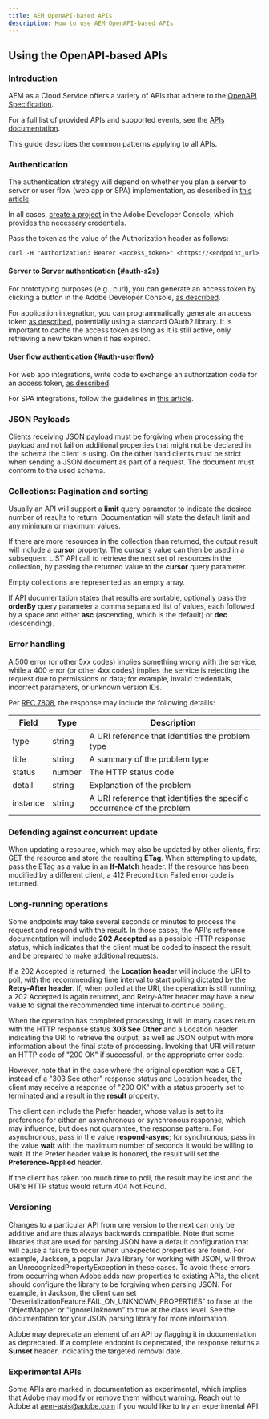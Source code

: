 ```yaml
---
title: AEM OpenAPI-based APIs
description: How to use AEM OpenAPI-based APIs
---
```


## Using the OpenAPI-based APIs

### Introduction

AEM as a Cloud Service offers a variety of APIs that adhere to the [OpenAPI Specification](https://spec.openapis.org/oas/v3.0.3).

For a full list of provided APIs and supported events, see the [APIs documentation](/).

This guide describes the common patterns applying to all APIs.

### Authentication

The authentication strategy will depend on whether you plan a server to server or user flow (web app or SPA) implementation, as described in [this article](https://experienceleague.adobe.com/en/docs/experience-manager-learn/cloud-service/aem-apis/openapis/overview#authentication-support).

In all cases, [create a project](https://developer.adobe.com/developer-console/docs/guides/projects/projects-empty/) in the Adobe Developer Console, which provides the necessary credentials.

Pass the token as the value of the Authorization header as follows:

`curl -H "Authorization: Bearer <access_token>" <https://<endpoint_url>`

#### Server to Server authentication {#auth-s2s}

For prototyping purposes (e.g., curl), you can generate an access token by clicking a button in the Adobe Developer Console, [as described](https://developer.adobe.com/developer-console/docs/guides/authentication/ServerToServerAuthentication/implementation/#generate-access-tokens).

For application integration, you can programmatically generate an access token [as described](https://developer.adobe.com/developer-console/docs/guides/authentication/ServerToServerAuthentication/implementation/#generating-access-tokens-programmatically), potentially using a standard OAuth2 library. It is important to cache the access token as long as it is still active, only retrieving a new token when it has expired.

#### User flow authentication {#auth-userflow}

For web app integrations, write code to exchange an authorization code for an access token, [as described](https://experienceleague.adobe.com/en/docs/experience-manager-learn/cloud-service/aem-apis/invoke-openapi-based-aem-apis-from-web-app#access-token-retrieval).

For SPA integrations, follow the guidelines in [this article](https://developer.adobe.com/developer-console/docs/guides/authentication/UserAuthentication/implementation/#oauth-single-page-app-credential).

### JSON Payloads

Clients receiving JSON payload must be forgiving when processing the payload and not fail on additional properties that might not be declared in the schema the client is using. On the other hand clients must be strict when sending a JSON document as part of a request. The document must conform to the used schema.

### Collections: Pagination and sorting

Usually an API will support a **limit** query parameter to indicate the desired number of results to return. Documentation will state the default limit and any minimum or maximum values.

If there are more resources in the collection than returned, the output result will include a **cursor** property. The cursor's value can then be used in a subsequent LIST API call to retrieve the next set of resources in the collection, by passing the returned value to the **cursor** query parameter.

Empty collections are represented as an empty array.

If API documentation states that results are sortable, optionally pass the **orderBy** query parameter a comma separated list of values, each followed by a space and either **asc** (ascending, which is the default) or **dec** (descending).

### Error handling
  
A 500 error (or other 5xx codes) implies something wrong with the service, while a 400 error (or other 4xx codes) implies the service is rejecting the request due to permissions or data; for example, invalid credentials, incorrect parameters, or unknown version IDs.

Per [RFC 7808](https://datatracker.ietf.org/doc/html/rfc7807), the response may include the following detaiils:

| Field      | Type      | Description |
| ---------- | -------- | ----------- |
| type      | string      | A URI reference that identifies the problem type |
| title     | string      | A summary of the problem type |
| status   | number       | The HTTP status code |
| detail   | string       | Explanation of the problem |
| instance   | string     | A URI reference that identifies the specific occurrence of the problem |

### Defending against concurrent update

When updating a resource, which may also be updated by other clients, first GET the resource and store the resulting **ETag**. When attempting to update, pass the ETag as a value in an **If-Match** header. If the resource has been modified by a different client, a 412 Precondition Failed error code is returned.

### Long-running operations

Some endpoints may take several seconds or minutes to process the request and respond with the result. In those cases, the API's reference documentation will include **202 Accepted** as a possible HTTP response status, which indicates that the client must be coded to inspect the result, and be prepared to make additional requests.

If a 202 Accepted is returned, the **Location header** will include the URI to poll, with the recommending time interval to start polling dictated by the **Retry-After header**. If, when polled at the URI, the operation is still running, a 202 Accepted is again returned, and Retry-After header may have a new value to signal the recommended time interval to continue polling.

When the operation has completed processing, it will in many cases return with the HTTP response status **303 See Other** and a Location header indicating the URI to retrieve the output, as well as JSON output with more information about the final state of processing. Invoking that URI will return an HTTP code of "200 OK" if successful, or the appropriate error code.

However, note that in the case where the original operation was a GET, instead of a "303 See other" response status and Location header, the client may receive a response of "200 OK" with a status property set to terminated and a result in the **result** property.

The client can include the Prefer header, whose value is set to its preference for either an asynchronous or synchronous response, which may influence, but does not guarantee, the response pattern. For asynchronous, pass in the value **respond-async**; for synchronous, pass in the value **wait** with the maximum number of seconds it would be willing to wait. If the Prefer header value is honored, the result will set the **Preference-Applied** header.

If the client has taken too much time to poll, the result may be lost and the URI's HTTP status would return 404 Not Found.

### Versioning

Changes to a particular API from one version to the next can only be additive and are thus always backwards compatible. Note that some libraries that are used for parsing JSON have a default configuration that will cause a failure to occur when unexpected properties are found. For example, Jackson, a popular Java library for working with JSON, will throw an UnrecognizedPropertyException in these cases. To avoid these errors from occurring when Adobe adds new properties to existing APIs, the client should configure the library to be forgiving when parsing JSON. For example, in Jackson, the client can set "DeserializationFeature.FAIL_ON_UNKNOWN_PROPERTIES" to false at the ObjectMapper or "ignoreUnknown" to true at the class level. See the documentation for your JSON parsing library for more information.

Adobe may deprecate an element of an API by flagging it in documentation as deprecated. If a complete endpoint is deprecated, the response returns a **Sunset** header, indicating the targeted removal date.

### Experimental APIs

Some APIs are marked in documentation as experimental, which implies that Adobe may modify or remove them without warning. Reach out to Adobe at [aem-apis@adobe.com](mailto:aem-apis@adobe.com) if you would like to try an experimental API.
